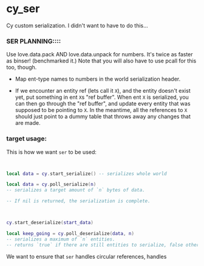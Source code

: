 
# cy_ser

Cy custom serialization.
I didn't want to have to do this...


### SER PLANNING::::
Use love.data.pack  AND  love.data.unpack for numbers.
It's twice as faster as binser!  (benchmarked it.)
Note that you will also have to use pcall for this too, though.

- Map ent-type names to numbers in the world serialization header.

- If we encounter an entity ref (lets call it `X`), 
  and the entity doesn't exist yet, put something in ent `X`s "ref buffer".
  When ent `X` is serialized, you can then go through the "ref buffer",
  and update every entity that was supposed to be pointing to `X`.
  In the meantime, all the references to `X` should just point to a dummy
  table that throws away any changes that are made.







### target usage:
This is how we want `ser` to be used:
```lua


local data = cy.start_serialize() -- serializes whole world

local data = cy.poll_serialize(n)
-- serializes a target amount of `n` bytes of data.

-- If nil is returned, the serialization is complete.



cy.start_deserialize(start_data)

local keep_going = cy.poll_deserialize(data, n)
-- serializes a maximum of `n` entities.
-- returns `true` if there are still entities to serialize, false otherwise.


```

We want to ensure that `ser` handles circular references,
handles 


